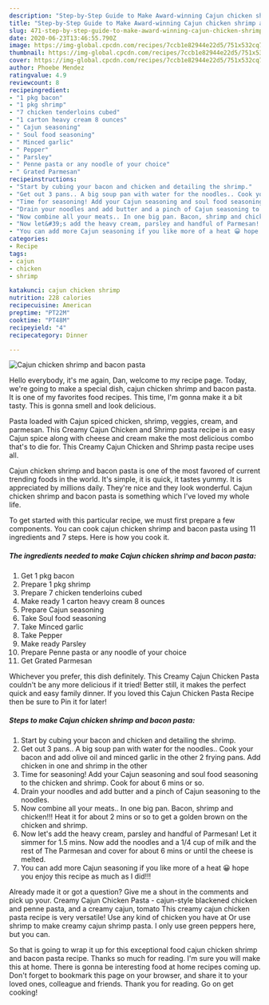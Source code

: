```yaml
---
description: "Step-by-Step Guide to Make Award-winning Cajun chicken shrimp and bacon pasta"
title: "Step-by-Step Guide to Make Award-winning Cajun chicken shrimp and bacon pasta"
slug: 471-step-by-step-guide-to-make-award-winning-cajun-chicken-shrimp-and-bacon-pasta
date: 2020-06-23T13:46:55.790Z
image: https://img-global.cpcdn.com/recipes/7ccb1e82944e22d5/751x532cq70/cajun-chicken-shrimp-and-bacon-pasta-recipe-main-photo.jpg
thumbnail: https://img-global.cpcdn.com/recipes/7ccb1e82944e22d5/751x532cq70/cajun-chicken-shrimp-and-bacon-pasta-recipe-main-photo.jpg
cover: https://img-global.cpcdn.com/recipes/7ccb1e82944e22d5/751x532cq70/cajun-chicken-shrimp-and-bacon-pasta-recipe-main-photo.jpg
author: Phoebe Mendez
ratingvalue: 4.9
reviewcount: 8
recipeingredient:
- "1 pkg bacon"
- "1 pkg shrimp"
- "7 chicken tenderloins cubed"
- "1 carton heavy cream 8 ounces"
- " Cajun seasoning"
- " Soul food seasoning"
- " Minced garlic"
- " Pepper"
- " Parsley"
- " Penne pasta or any noodle of your choice"
- " Grated Parmesan"
recipeinstructions:
- "Start by cubing your bacon and chicken and detailing the shrimp."
- "Get out 3 pans.. A big soup pan with water for the noodles.. Cook your bacon and add olive oil and minced garlic in the other 2 frying pans. Add chicken in one and shrimp in the other"
- "Time for seasoning! Add your Cajun seasoning and soul food seasoning to the chicken and shrimp. Cook for about 6 mins or so."
- "Drain your noodles and add butter and a pinch of Cajun seasoning to the noodles."
- "Now combine all your meats.. In one big pan. Bacon, shrimp and chicken!!! Heat it for about 2 mins or so to get a golden brown on the chicken and shrimp."
- "Now let&#39;s add the heavy cream, parsley and handful of Parmesan! Let it simmer for 1.5 mins. Now add the noodles and a 1/4 cup of milk and the rest of The Parmesan and cover for about 6 mins or until the cheese is melted."
- "You can add more Cajun seasoning if you like more of a heat 😀 hope you enjoy this recipe as much as I did!!!"
categories:
- Recipe
tags:
- cajun
- chicken
- shrimp

katakunci: cajun chicken shrimp 
nutrition: 228 calories
recipecuisine: American
preptime: "PT22M"
cooktime: "PT48M"
recipeyield: "4"
recipecategory: Dinner

---
```



![Cajun chicken shrimp and bacon pasta](https://img-global.cpcdn.com/recipes/7ccb1e82944e22d5/751x532cq70/cajun-chicken-shrimp-and-bacon-pasta-recipe-main-photo.jpg)

Hello everybody, it's me again, Dan, welcome to my recipe page. Today, we're going to make a special dish, cajun chicken shrimp and bacon pasta. It is one of my favorites food recipes. This time, I'm gonna make it a bit tasty. This is gonna smell and look delicious.

Pasta loaded with Cajun spiced chicken, shrimp, veggies, cream, and parmesan. This Creamy Cajun Chicken and Shrimp pasta recipe is an easy Cajun spice along with cheese and cream make the most delicious combo that&#39;s to die for. This Creamy Cajun Chicken and Shrimp pasta recipe uses all.

Cajun chicken shrimp and bacon pasta is one of the most favored of current trending foods in the world. It's simple, it is quick, it tastes yummy. It is appreciated by millions daily. They're nice and they look wonderful. Cajun chicken shrimp and bacon pasta is something which I've loved my whole life.


To get started with this particular recipe, we must first prepare a few components. You can cook cajun chicken shrimp and bacon pasta using 11 ingredients and 7 steps. Here is how you cook it.

<!--inarticleads1-->

##### The ingredients needed to make Cajun chicken shrimp and bacon pasta:

1. Get 1 pkg bacon
1. Prepare 1 pkg shrimp
1. Prepare 7 chicken tenderloins cubed
1. Make ready 1 carton heavy cream 8 ounces
1. Prepare  Cajun seasoning
1. Take  Soul food seasoning
1. Take  Minced garlic
1. Take  Pepper
1. Make ready  Parsley
1. Prepare  Penne pasta or any noodle of your choice
1. Get  Grated Parmesan


Whichever you prefer, this dish definitely. This Creamy Cajun Chicken Pasta couldn&#39;t be any more delicious if it tried! Better still, it makes the perfect quick and easy family dinner. If you loved this Cajun Chicken Pasta Recipe then be sure to Pin it for later! 

<!--inarticleads2-->

##### Steps to make Cajun chicken shrimp and bacon pasta:

1. Start by cubing your bacon and chicken and detailing the shrimp.
1. Get out 3 pans.. A big soup pan with water for the noodles.. Cook your bacon and add olive oil and minced garlic in the other 2 frying pans. Add chicken in one and shrimp in the other
1. Time for seasoning! Add your Cajun seasoning and soul food seasoning to the chicken and shrimp. Cook for about 6 mins or so.
1. Drain your noodles and add butter and a pinch of Cajun seasoning to the noodles.
1. Now combine all your meats.. In one big pan. Bacon, shrimp and chicken!!! Heat it for about 2 mins or so to get a golden brown on the chicken and shrimp.
1. Now let&#39;s add the heavy cream, parsley and handful of Parmesan! Let it simmer for 1.5 mins. Now add the noodles and a 1/4 cup of milk and the rest of The Parmesan and cover for about 6 mins or until the cheese is melted.
1. You can add more Cajun seasoning if you like more of a heat 😀 hope you enjoy this recipe as much as I did!!!


Already made it or got a question? Give me a shout in the comments and pick up your. Creamy Cajun Chicken Pasta - cajun-style blackened chicken and penne pasta, and a creamy cajun, tomato This creamy cajun chicken pasta recipe is very versatile! Use any kind of chicken you have at Or use shrimp to make creamy cajun shrimp pasta. I only use green peppers here, but you can. 

So that is going to wrap it up for this exceptional food cajun chicken shrimp and bacon pasta recipe. Thanks so much for reading. I'm sure you will make this at home. There is gonna be interesting food at home recipes coming up. Don't forget to bookmark this page on your browser, and share it to your loved ones, colleague and friends. Thank you for reading. Go on get cooking!
